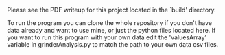 Please see the PDF writeup for this project located in the `build' directory. 

To run the program you can clone the whole repository if you don't have data already and want to use mine, or just the python files located here. If you want to run this program with your own data edit the 'valuesArray' variable in grinderAnalysis.py to match the path to your own data csv files. 
